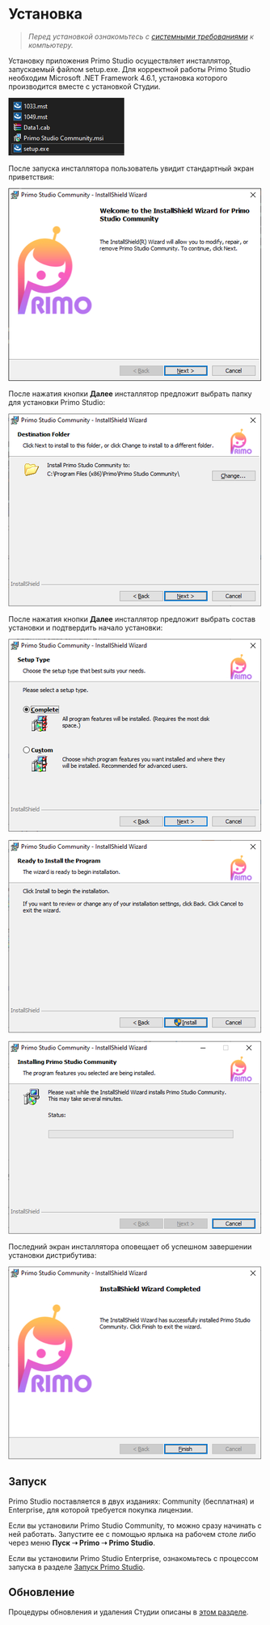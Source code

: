 # Установка 

> *Перед установкой ознакомьтесь с [системными требованиями](https://docs.primo-rpa.ru/primo-rpa/primo-studio/systemreq) к компьютеру.*

Установку приложения Primo Studio осуществляет инсталлятор, запускаемый файлом setup.exe. Для корректной работы Primo Studio необходим Microsoft .NET Framework 4.6.1, установка которого производится вместе с установкой Студии.

![](<../../.gitbook/assets/Untitled (6).png>)

После запуска инсталлятора пользователь увидит стандартный экран приветствия:

![](<../../.gitbook/assets/Untitled (2).png>)

После нажатия кнопки **Далее** инсталлятор предложит выбрать папку для установки Primo Studio:

![](<../../.gitbook/assets/Untitled (5).png>)

После нажатия кнопки **Далее** инсталлятор предложит выбрать состав установки и подтвердить начало установки:

![](<../../.gitbook/assets/Untitled (7).png>)

![](<../../.gitbook/assets/Untitled (3).png>)

![](<../../.gitbook/assets/Untitled (4).png>)

Последний экран инсталлятора оповещает об успешном завершении установки дистрибутива:

![](../../.gitbook/assets/Untitled.png)

## Запуск

Primo Studio поставляется в двух изданиях: Community (бесплатная) и Enterprise, для которой требуется покупка лицензии.

Если вы установили Primo Studio Community, то можно сразу начинать с ней работать. Запустите ее с помощью ярлыка на рабочем столе либо через меню **Пуск ➝ Primo ➝ Primo Studio**.

Если вы установили Primo Studio Enterprise, ознакомьтесь с процессом запуска в разделе [Запуск Primo Studio](https://docs.primo-rpa.ru/primo-rpa/primo-studio/installation/licenses).

## Обновление 
Процедуры обновления и удаления Студии описаны в [этом разделе](https://docs.primo-rpa.ru/primo-rpa/primo-studio/installation/update).

